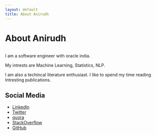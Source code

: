 ```yaml
---
layout: default
title: About Anirudh
---
```


<div class="post">
	<h1 class="pageTitle">About Anirudh</h1>
	<img src="{{ '/assets/img/Beach.jpg' | prepend: site.baseurl }}" alt=""> 
	<p class="intro">I am a software engineer with oracle india.</p>
	<p>My intrests are Machine Learning, Statistics, NLP. </p>
  <p>I am also a techincal literature enthusiast. I like to spend my time reading Intresting publications.</p>
  <h2>Social Media</h2>
	<ul>
  		<li><a href="http://linkedin.com">LinkedIn</a></li>
  		<li><a href="http://twitter.com">Twitter</a></li>
  		<li><a href="http://quora.com/">quora</a></li>
  		<li><a href="http://stackoverflow.com/">StackOverflow</a></li>
      <li><a href="http://github.com/">GitHub</a></li>
  </ul>
</div>
